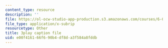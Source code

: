 ```yaml
---
content_type: resource
description: ''
file: https://ol-ocw-studio-app-production.s3.amazonaws.com/courses/6-042j-mathematics-for-computer-science-spring-2015/e00f416166f690b4df8da3f584a8fddb_KvtLWgCTwn4.srt
file_type: application/x-subrip
resourcetype: Other
title: 3play caption file
uid: e00f4161-66f6-90b4-df8d-a3f584a8fddb
---
```

